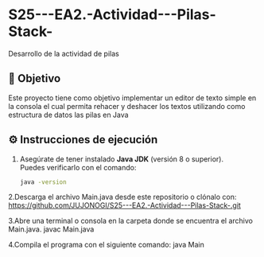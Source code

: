 # S25---EA2.-Actividad---Pilas-Stack-
Desarrollo de la actividad de pilas
## 🎯 Objetivo
Este proyecto tiene como objetivo implementar un editor de texto simple en la consola el cual permita rehacer y deshacer los textos utilizando como estructura de datos las pilas en Java

## ⚙️ Instrucciones de ejecución

1. Asegúrate de tener instalado **Java JDK** (versión 8 o superior).  
   Puedes verificarlo con el comando:
   ```bash
   java -version

2.Descarga el archivo Main.java desde este repositorio o clónalo con:
https://github.com/JUJONOGI/S25---EA2.-Actividad---Pilas-Stack-.git

3.Abre una terminal o consola en la carpeta donde se encuentra el archivo Main.java.
javac Main.java

4.Compila el programa con el siguiente comando:
  java Main
